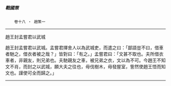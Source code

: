 

##### 戰國策
　　`卷十八 ‧ 趙策一`

* * *

趙王封孟嘗君以武城

趙王封孟嘗君以武城。孟嘗君擇舍人以為武城吏，而遣之曰：「鄙語豈不曰，借車者馳之，借衣者被之哉？」皆對曰：「有之。」孟嘗君曰：「文甚不取也。夫所借衣車者，非親友，則兄弟也。夫馳親友之車，被兄弟之衣，文以為不可。今趙王不知文不肖，而封之以武城，願大夫之往也，毋伐樹木，毋發屋室，訾然使趙王悟而知文也。謹使可全而歸之。」

* * *

